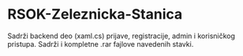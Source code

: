 # RSOK-Zeleznicka-Stanica
Sadrži backend deo (xaml.cs) prijave, registracije, admin i korisničkog pristupa. Sadrži i kompletne .rar fajlove navedenih stavki.
